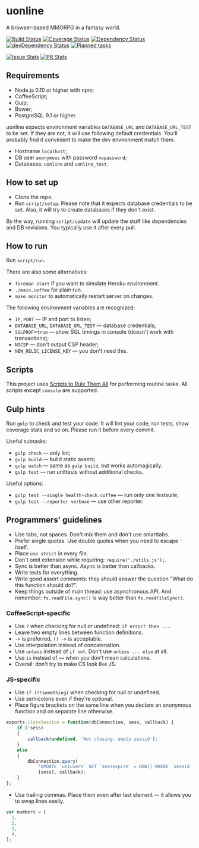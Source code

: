 uonline
=======

A browser-based MMORPG in a fantasy world.

[![Build Status](https://travis-ci.org/uonline/uonline.svg?branch=master)](https://travis-ci.org/uonline/uonline)
[![Coverage Status](https://img.shields.io/coveralls/uonline/uonline.svg)](https://coveralls.io/r/uonline/uonline?branch=master)
[![Dependency Status](https://img.shields.io/david/uonline/uonline.svg)](https://david-dm.org/uonline/uonline)
[![devDependency Status](https://img.shields.io/david/dev/uonline/uonline.svg)](https://david-dm.org/uonline/uonline#info=devDependencies)
[![Planned tasks](https://badge.waffle.io/uonline/uonline.svg?label=on%20fire&title=Tasks)](http://waffle.io/uonline/uonline)

[![Issue Stats](http://issuestats.com/github/uonline/uonline/badge/issue?style=flat)](http://issuestats.com/github/uonline/uonline)
[![PR Stats](http://issuestats.com/github/uonline/uonline/badge/pr?style=flat)](http://issuestats.com/github/uonline/uonline)


Requirements
------------

* Node.js 0.10 or higher with npm;
* CoffeeScript;
* Gulp;
* Bower;
* PostgreSQL 9.1 or higher.

uonline expects environment variables `DATABASE_URL` and `DATABASE_URL_TEST` to be set. If they are not, it will use following default credentials. You'll probably find it convinient to make the dev environment match them.

* Hostname `localhost`;
* DB user `anonymous` with password `nopassword`;
* Databases: `uonline` and `uonline_test`.


How to set up
-------------

* Clone the repo.
* Run `script/setup`. Please note that it expects database credentials to be set. Also, it will try to create databases if they don't exist.

By the way, running `script/update` will update the stuff like dependencies and DB revisions. You typically use it after every pull.


How to run
----------

Run `script/run`.

There are also some alternatives:
* `foreman start` if you want to simulate Heroku environment.
* `./main.coffee` for plain run.
* `make monitor` to automatically restart server on changes.

The following environment variables are recognized:

* `IP`, `PORT` — IP and port to listen;
* `DATABASE_URL`, `DATABASE_URL_TEST` — database credentials;
* `SQLPROF`=`true` — show SQL timings in console (doesn't work with transactions);
* `NOCSP` — don't output CSP header;
* `NEW_RELIC_LICENSE_KEY` — you don't need this.


Scripts
-------

This project uses [Scripts to Rule Them All](https://github.com/github/scripts-to-rule-them-all) for performing routine tasks. All scripts except `console` are supported.


Gulp hints
----------

Run `gulp` to check and test your code. It will lint your code, run tests, show coverage stats and so on. Please run it before every commit.

Useful subtasks:

* `gulp check` — only lint;
* `gulp build` — build static assets;
* `gulp watch` — same as `gulp build`, but works automagically.
* `gulp test` — run unittests without additional checks.

Useful options:

* `gulp test --single health-check.coffee` — run only one testsuite;
* `gulp test --reporter verbose` — use other reporter.


Programmers' guidelines
-----------------------

* Use tabs, not spaces. Don't mix them and don't use smarttabs.
* Prefer single quotes. Use double quotes when you need to escape `'` itself.
* Place `use strict` in every file.
* Don't omit extension while requiring: `require('./utils.js');`.
* Sync is better than async. Async is better than callbacks.
* Write tests for everything.
* Write good assert comments: they should answer the question "What do this function should do?".
* Keep things outside of main thread: use asynchronous API. And remember: `fs.readFile.sync()` is way better than `fs.readFileSync()`.


### CoffeeScript-specific

* Use `?` when checking for null or undefined: `if error? then ...`.
* Leave two empty lines between function definitions.
* `->` is preferred, `() ->` is acceptable.
* Use interpolation instead of concatenation.
* Use `unless` instead of `if not`. Don't use `unless ... else` at all.
* Use `is` instead of `==` when you don't mean calculations.
* Overall: don't try to make CS look like JS.


### JS-specific

* Use `if (!!something)` when checking for null or undefined.
* Use semicolons even if they're optional.
* Place figure brackets on the same line when you declare an anonymous function and on separate line otherwise.

```js
exports.closeSession = function(dbConnection, sess, callback) {
	if (!sess)
	{
		callback(undefined, 'Not closing: empty sessid');
	}
	else
	{
		dbConnection.query(
			'UPDATE `uniusers` SET `sessexpire` = NOW() WHERE `sessid` = ?',
			[sess], callback);
	}
};
```

* Use trailing commas. Place them even after last element — it allows you to swap lines easily.

```js
var numbers = [
  1,
  2,
  3,
  4,
];
```

